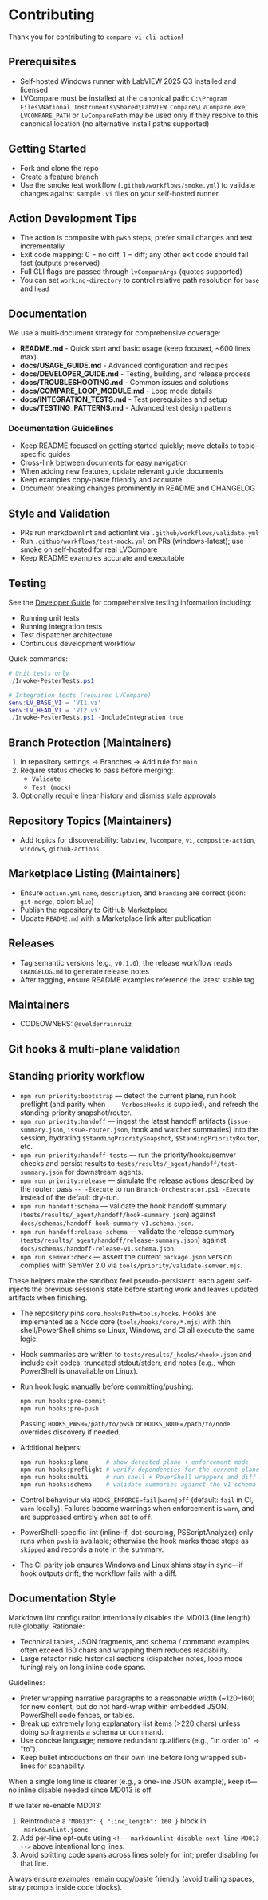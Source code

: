 # Contributing

Thank you for contributing to `compare-vi-cli-action`!

## Prerequisites

- Self-hosted Windows runner with LabVIEW 2025 Q3 installed and licensed
- LVCompare must be installed at the canonical path: `C:\Program Files\National Instruments\Shared\LabVIEW Compare\LVCompare.exe`; `LVCOMPARE_PATH` or `lvComparePath` may be used only if they resolve to this canonical location (no alternative install paths supported)

## Getting Started

- Fork and clone the repo
- Create a feature branch
- Use the smoke test workflow (`.github/workflows/smoke.yml`) to validate changes against sample `.vi` files on your self-hosted runner

## Action Development Tips

- The action is composite with `pwsh` steps; prefer small changes and test incrementally
- Exit code mapping: 0 = no diff, 1 = diff; any other exit code should fail fast (outputs preserved)
- Full CLI flags are passed through `lvCompareArgs` (quotes supported)
- You can set `working-directory` to control relative path resolution for `base` and `head`

## Documentation

We use a multi-document strategy for comprehensive coverage:

- **README.md** - Quick start and basic usage (keep focused, ~600 lines max)
- **docs/USAGE_GUIDE.md** - Advanced configuration and recipes
- **docs/DEVELOPER_GUIDE.md** - Testing, building, and release process
- **docs/TROUBLESHOOTING.md** - Common issues and solutions
- **docs/COMPARE_LOOP_MODULE.md** - Loop mode details
- **docs/INTEGRATION_TESTS.md** - Test prerequisites and setup
- **docs/TESTING_PATTERNS.md** - Advanced test design patterns

### Documentation Guidelines

- Keep README focused on getting started quickly; move details to topic-specific guides
- Cross-link between documents for easy navigation
- When adding new features, update relevant guide documents
- Keep examples copy-paste friendly and accurate
- Document breaking changes prominently in README and CHANGELOG

## Style and Validation

- PRs run markdownlint and actionlint via `.github/workflows/validate.yml`
- Run `.github/workflows/test-mock.yml` on PRs (windows-latest); use smoke on self-hosted for real LVCompare
- Keep README examples accurate and executable

## Testing

See the [Developer Guide](./docs/DEVELOPER_GUIDE.md) for comprehensive testing information including:

- Running unit tests
- Running integration tests
- Test dispatcher architecture
- Continuous development workflow

Quick commands:

```powershell
# Unit tests only
./Invoke-PesterTests.ps1

# Integration tests (requires LVCompare)
$env:LV_BASE_VI = 'VI1.vi'
$env:LV_HEAD_VI = 'VI2.vi'
./Invoke-PesterTests.ps1 -IncludeIntegration true
```

## Branch Protection (Maintainers)

1) In repository settings → Branches → Add rule for `main`
2) Require status checks to pass before merging:
   - `Validate`
   - `Test (mock)`
3) Optionally require linear history and dismiss stale approvals

## Repository Topics (Maintainers)

- Add topics for discoverability: `labview`, `lvcompare`, `vi`, `composite-action`, `windows`, `github-actions`

## Marketplace Listing (Maintainers)

- Ensure `action.yml` `name`, `description`, and `branding` are correct (icon: `git-merge`, color: `blue`)
- Publish the repository to GitHub Marketplace
- Update `README.md` with a Marketplace link after publication

## Releases

- Tag semantic versions (e.g., `v0.1.0`); the release workflow reads `CHANGELOG.md` to generate release notes
- After tagging, ensure README examples reference the latest stable tag

## Maintainers

- CODEOWNERS: `@svelderrainruiz`

## Git hooks & multi-plane validation

## Standing priority workflow

- `npm run priority:bootstrap` — detect the current plane, run hook preflight (and parity when `-- -VerboseHooks` is supplied), and refresh the standing-priority snapshot/router.
- `npm run priority:handoff` — ingest the latest handoff artifacts (`issue-summary.json`, `issue-router.json`, hook and watcher summaries) into the session, hydrating `$StandingPrioritySnapshot`, `$StandingPriorityRouter`, etc.
- `npm run priority:handoff-tests` — run the priority/hooks/semver checks and persist results to `tests/results/_agent/handoff/test-summary.json` for downstream agents.
- `npm run priority:release` — simulate the release actions described by the router; pass `-- -Execute` to run `Branch-Orchestrator.ps1 -Execute` instead of the default dry-run.
- `npm run handoff:schema` — validate the hook handoff summary (`tests/results/_agent/handoff/hook-summary.json`) against `docs/schemas/handoff-hook-summary-v1.schema.json`.
- `npm run handoff:release-schema` — validate the release summary (`tests/results/_agent/handoff/release-summary.json`) against `docs/schemas/handoff-release-v1.schema.json`.
- `npm run semver:check` — assert the current `package.json` version complies with SemVer 2.0 via `tools/priority/validate-semver.mjs`.

These helpers make the sandbox feel pseudo-persistent: each agent self-injects the previous session’s state before starting work and leaves updated artifacts when finishing.

- The repository pins `core.hooksPath=tools/hooks`. Hooks are implemented as a Node core (`tools/hooks/core/*.mjs`) with thin shell/PowerShell shims so Linux, Windows, and CI all execute the same logic.
- Hook summaries are written to `tests/results/_hooks/<hook>.json` and include exit codes, truncated stdout/stderr, and notes (e.g., when PowerShell is unavailable on Linux).
- Run hook logic manually before committing/pushing:

  ```bash
  npm run hooks:pre-commit
  npm run hooks:pre-push
  ```

  Passing `HOOKS_PWSH=/path/to/pwsh` or `HOOKS_NODE=/path/to/node` overrides discovery if needed.

- Additional helpers:

  ```bash
  npm run hooks:plane     # show detected plane + enforcement mode
  npm run hooks:preflight # verify dependencies for the current plane
  npm run hooks:multi     # run shell + PowerShell wrappers and diff JSON
  npm run hooks:schema    # validate summaries against the v1 schema
  ```

- Control behaviour via `HOOKS_ENFORCE=fail|warn|off` (default: `fail` in CI, `warn` locally). Failures become warnings when enforcement is `warn`, and are suppressed entirely when set to `off`.

- PowerShell-specific lint (inline-if, dot-sourcing, PSScriptAnalyzer) only runs when `pwsh` is available; otherwise the hook marks those steps as `skipped` and records a note in the summary.

- The CI parity job ensures Windows and Linux shims stay in sync—if hook outputs drift, the workflow fails with a diff.

## Documentation Style

Markdown lint configuration intentionally disables the MD013 (line length) rule globally.
Rationale:

- Technical tables, JSON fragments, and schema / command examples often exceed 160 chars and wrapping them reduces readability.
- Large refactor risk: historical sections (dispatcher notes, loop mode tuning) rely on long inline code spans.

Guidelines:

- Prefer wrapping narrative paragraphs to a reasonable width (~120–160) for new content, but do not hard-wrap within embedded JSON, PowerShell code fences, or tables.
- Break up extremely long explanatory list items (>220 chars) unless doing so fragments a schema or command.
- Use concise language; remove redundant qualifiers (e.g., "in order to" → "to").
- Keep bullet introductions on their own line before long wrapped sub-lines for scanability.

When a single long line is clearer (e.g., a one-line JSON example), keep it—no inline disable needed since MD013 is off.

If we later re-enable MD013:

1. Reintroduce a `"MD013": { "line_length": 160 }` block in `.markdownlint.jsonc`.
2. Add per-line opt-outs using `<!-- markdownlint-disable-next-line MD013 -->` above intentional long lines.
3. Avoid splitting code spans across lines solely for lint; prefer disabling for that line.

Always ensure examples remain copy/paste friendly (avoid trailing spaces, stray prompts inside code blocks).
